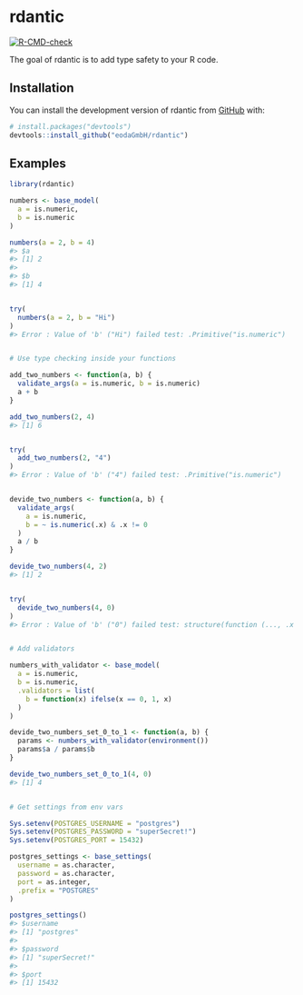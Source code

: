 
<!-- README.md is generated from README.Rmd. Please edit that file -->

# rdantic

<!-- badges: start -->

[![R-CMD-check](https://github.com/eodaGmbH/rdantic/actions/workflows/R-CMD-check.yaml/badge.svg)](https://github.com/eodaGmbH/rdantic/actions/workflows/R-CMD-check.yaml)
<!-- badges: end -->

The goal of rdantic is to add type safety to your R code.

## Installation

You can install the development version of rdantic from
[GitHub](https://github.com/) with:

``` r
# install.packages("devtools")
devtools::install_github("eodaGmbH/rdantic")
```

## Examples

``` r
library(rdantic)

numbers <- base_model(
  a = is.numeric,
  b = is.numeric
)

numbers(a = 2, b = 4)
#> $a
#> [1] 2
#> 
#> $b
#> [1] 4
```

``` r

try(
  numbers(a = 2, b = "Hi")
)
#> Error : Value of 'b' ("Hi") failed test: .Primitive("is.numeric")
```

``` r

# Use type checking inside your functions

add_two_numbers <- function(a, b) {
  validate_args(a = is.numeric, b = is.numeric)
  a + b
}

add_two_numbers(2, 4)
#> [1] 6
```

``` r

try(
  add_two_numbers(2, "4")
)
#> Error : Value of 'b' ("4") failed test: .Primitive("is.numeric")
```

``` r

devide_two_numbers <- function(a, b) {
  validate_args(
    a = is.numeric,
    b = ~ is.numeric(.x) & .x != 0
  )
  a / b
}

devide_two_numbers(4, 2)
#> [1] 2
```

``` r

try(
  devide_two_numbers(4, 0)
)
#> Error : Value of 'b' ("0") failed test: structure(function (..., .x = ..1, .y = ..2, . = ..1) is.numeric(.x) & .x != 0, class = c("rlang_lambda_function", "function"))
```

``` r

# Add validators

numbers_with_validator <- base_model(
  a = is.numeric,
  b = is.numeric,
  .validators = list(
    b = function(x) ifelse(x == 0, 1, x)
  )
)

devide_two_numbers_set_0_to_1 <- function(a, b) {
  params <- numbers_with_validator(environment())
  params$a / params$b
}

devide_two_numbers_set_0_to_1(4, 0)
#> [1] 4
```

``` r

# Get settings from env vars

Sys.setenv(POSTGRES_USERNAME = "postgres")
Sys.setenv(POSTGRES_PASSWORD = "superSecret!")
Sys.setenv(POSTGRES_PORT = 15432)

postgres_settings <- base_settings(
  username = as.character,
  password = as.character,
  port = as.integer,
  .prefix = "POSTGRES"
)

postgres_settings()
#> $username
#> [1] "postgres"
#> 
#> $password
#> [1] "superSecret!"
#> 
#> $port
#> [1] 15432
```
